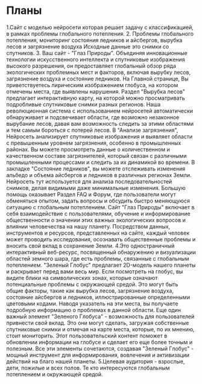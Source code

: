 # Планы
1.Сайт с моделью нейросети которая решает задачу с классификацией, в рамках проблемы глобального потепления.
2. Проблемы глобального потепления, мониторинг состояния ледников и айсбергов, вырубка лесов и загрязнение воздуха
Исходные данные это снимки со спутников.
3. Ваш сайт - "Глаз Природы". Объединяя инновационные технологии искусственного интеллекта и спутниковые изображения высокого разрешения, он предоставляет глобальный обзор ряда экологических проблемных мест и факторов, включая вырубку лесов, загрязнение воздуха и состояние ледников.
На Главной странице, Вы приветствуетесь лирическим изображением глобуса, на котором отмечены места, где выявлены нарушения.
Раздел "Вырубка лесов" предлагает интерактивную карту, на которой можно просматривать подробливые спутниковые снимки разных регионов. Наша революционная система с использованием нейросетей автоматически обнаруживает и подсвечивает области, где возможно незаконное вырубание лесов, давая вам возможность следить за этими областями и тем самым бороться с потерей лесов.
В "Анализе загрязнения", Нейросеть анализирует спутниковые изображения и выявляет области с превышенным уровнем загрязнения, особенно в промышленных районах. Вы можете просмотреть данные о количественном и качественном составе загрязнителей, который связан с различными промышленными процессами и следить за их динамикой во времени.
В закладке "Состояние ледников", вы можете отслеживать изменения альбедо и объема айсбергов и ледников в различных регионах Земли. Нейросеть тут используется для анализа последовательностей снимков, делая видимыми даже минимальные изменения.
Большую помощь оказывает Раздел FAQ и Форум, где пользователи могут обменяться опытом, задать вопросы и обсудить быстро меняющуюся ситуацию с глобальным потеплением.
Сайт "Глаз Природы" включает в себя взаимодействие с пользователями, обучение и информирование общественности о значении этих важных экологических вопросов и влиянии человечества на нашу планету. Посредством данных, инструментов и ресурсов, представленных на сайте, каждый человек может проводить исследования, осознавать общественные проблемы и вносить свой вклад в сохранение Земли.
4.Это одностраничный интерактивный веб-ресурс, посвященный обнаружению и визуализации областей земного шара, где есть проблемы, связанные с глобальным потеплением.
"Зеленый Глобус" предлагает 2D-модель нашего планеты и раскрывает перед вами весь мир.
Если посмотреть на глобус, вы видите блики на символических зонах, которые означают потенциальные проблемы с окружающей средой. Это могут быть общие факторы, такие как вырубка лесов, загрязнение воздуха, состояние айсбергов и ледников, иллюстрированные определенными цветовыми кодами. Наводя указатель на эти места, вы получаете подробную информацию о проблемах в данной области.
Еще один важный элемент "Зеленого Глобуса" - возможность для пользователей привнести свой вклад. Это они могут сделать, загружая собственные спутниковые снимки и отмечая на карте места, которые, по их мнению, стоит мониторить. Этот пользовательский контент поможет в обновлении информации на глобусе и сделает его еще более точным и полезным.
Все эти элементы сочетаются, создавая "Зеленый Глобус" - мощный инструмент для информирования, вовлечения и активизации действий на благо нашей планеты.
5.Целевая аудитория - взрослые, дети, пожилые и всех полов. Те кто интересуются глобальным потеплением и окружающей средой.
